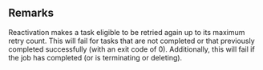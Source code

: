 ## Remarks  
 Reactivation makes a task eligible to be retried again up to its             maximum retry count. This will fail for tasks that are not             completed or that previously completed successfully (with an exit             code of 0). Additionally, this will fail if the job has completed             (or is terminating or deleting).